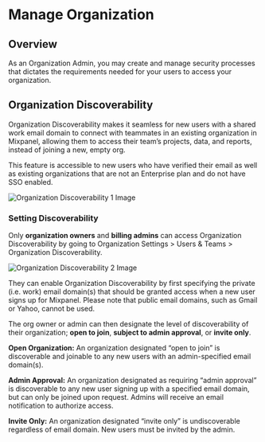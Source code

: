 # Manage Organization


## Overview

As an Organization Admin, you may create and manage security processes that dictates the requirements needed for your users to access your organization.

## Organization Discoverability
Organization Discoverability makes it seamless for new users with a shared work email domain to connect with teammates in an existing organization in Mixpanel, allowing them to access their team’s projects, data, and reports, instead of joining a new, empty org.

This feature is accessible to new users who have verified their email as well as existing organizations that are not an Enterprise plan and do not have SSO enabled.

![Organization Discoverability 1 Image](/discoverabilityone.png)

### Setting Discoverability

Only **organization owners** and **billing admins** can access Organization Discoverability by going to Organization Settings > Users & Teams > Organization Discoverability.

![Organization Discoverability 2 Image](/discoverabilitytwo.png)


They can enable Organization Discoverability by first specifying the private (i.e. work) email domain(s) that should be granted access when a new user signs up for Mixpanel. Please note that public email domains, such as Gmail or Yahoo, cannot be used.

The org owner or admin can then designate the level of discoverability of their organization; **open to join**, **subject to admin approval**, or **invite only**.

**Open Organization:** An organization designated “open to join” is discoverable and joinable to any new users with an admin-specified email domain(s).

**Admin Approval:** An organization designated as requiring “admin approval” is discoverable to any new user signing up with a specified email domain, but can only be joined upon request. Admins will receive an email notification to authorize access.

**Invite Only:** An organization designated “invite only” is undiscoverable regardless of email domain. New users must be invited by the admin.
